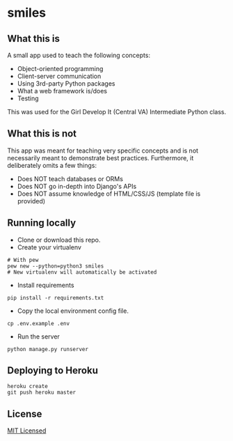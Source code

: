 # smiles

## What this is

A small app used to teach the following concepts:

* Object-oriented programming
* Client-server communication
* Using 3rd-party Python packages
* What a web framework is/does
* Testing

This was used for the Girl Develop It (Central VA) Intermediate Python class.

## What this is not

This app was meant for teaching very specific concepts and is not
necessarily meant to demonstrate best practices. Furthermore, it
deliberately omits a few things:

* Does NOT teach databases or ORMs
* Does NOT go in-depth into Django's APIs
* Does NOT assume knowledge of HTML/CSS/JS (template file is provided)

## Running locally

* Clone or download this repo.
* Create your virtualenv

```
# With pew
pew new --python=python3 smiles
# New virtualenv will automatically be activated
```

* Install requirements

```
pip install -r requirements.txt
```

* Copy the local environment config file.

```
cp .env.example .env
```

* Run the server

```
python manage.py runserver
```

## Deploying to Heroku

```
heroku create
git push heroku master
```

## License

[MIT Licensed](https://sloria.mit-license.org/)
